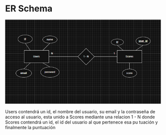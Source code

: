 # ER Schema

![alt text](image.png)

Users contendrá un id, el nombre del usuario, su email y la contraseña de acceso al usuario, esta unido a Scores mediante una relacion 1 - N donde Scores contendrá un id, el id del usuario al que pertenece esa pu tuación y finalmente la puntuación
